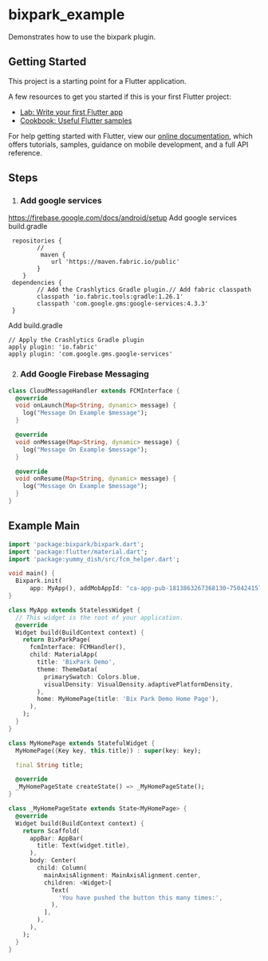 # bixpark_example

Demonstrates how to use the bixpark plugin.

## Getting Started

This project is a starting point for a Flutter application.

A few resources to get you started if this is your first Flutter project:

- [Lab: Write your first Flutter app](https://flutter.dev/docs/get-started/codelab)
- [Cookbook: Useful Flutter samples](https://flutter.dev/docs/cookbook)

For help getting started with Flutter, view our
[online documentation](https://flutter.dev/docs), which offers tutorials,
samples, guidance on mobile development, and a full API reference.

## Steps

1. ### Add google services
https://firebase.google.com/docs/android/setup
Add google services build.gradle
```
 repositories {
        //
         maven {
            url 'https://maven.fabric.io/public'
        }
    }
 dependencies {
        // Add the Crashlytics Gradle plugin.// Add fabric classpath
        classpath 'io.fabric.tools:gradle:1.26.1'
        classpath 'com.google.gms:google-services:4.3.3'
 }
```
Add build.gradle
```
// Apply the Crashlytics Gradle plugin
apply plugin: 'io.fabric'
apply plugin: 'com.google.gms.google-services'
```

2. ### Add Google Firebase Messaging

```dart
class CloudMessageHandler extends FCMInterface {
  @override
  void onLaunch(Map<String, dynamic> message) {
    log("Message On Example $message");
  }

  @override
  void onMessage(Map<String, dynamic> message) {
    log("Message On Example $message");
  }

  @override
  void onResume(Map<String, dynamic> message) {
    log("Message On Example $message");
  }
}
```

## Example Main
```dart
import 'package:bixpark/bixpark.dart';
import 'package:flutter/material.dart';
import 'package:yummy_dish/src/fcm_helper.dart';

void main() {
  Bixpark.init(
      app: MyApp(), addMobAppId: "ca-app-pub-1813863267368130~7504241577");
}

class MyApp extends StatelessWidget {
  // This widget is the root of your application.
  @override
  Widget build(BuildContext context) {
    return BixParkPage(
      fcmInterface: FCMHandler(),
      child: MaterialApp(
        title: 'BixPark Demo',
        theme: ThemeData(
          primarySwatch: Colors.blue,
          visualDensity: VisualDensity.adaptivePlatformDensity,
        ),
        home: MyHomePage(title: 'Bix Park Demo Home Page'),
      ),
    );
  }
}

class MyHomePage extends StatefulWidget {
  MyHomePage({Key key, this.title}) : super(key: key);

  final String title;

  @override
  _MyHomePageState createState() => _MyHomePageState();
}

class _MyHomePageState extends State<MyHomePage> {
  @override
  Widget build(BuildContext context) {
    return Scaffold(
      appBar: AppBar(
        title: Text(widget.title),
      ),
      body: Center(
        child: Column(
          mainAxisAlignment: MainAxisAlignment.center,
          children: <Widget>[
            Text(
              'You have pushed the button this many times:',
            ),
          ],
        ),
      ),
    );
  }
}
```

